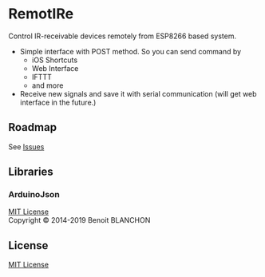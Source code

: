# RemotIRe
Control IR-receivable devices remotely from ESP8266 based system.

- Simple interface with POST method. So you can send command by
  - iOS Shortcuts
  - Web Interface
  - IFTTT
  - and more
- Receive new signals and save it with serial communication (will get web interface in the future.)

## Roadmap

See [Issues](https://github.com/yutokun/RemotIRe/issues)

## Libraries

### ArduinoJson

[MIT License](https://github.com/bblanchon/ArduinoJson/blob/6.x/LICENSE.md)  
Copyright © 2014-2019 Benoit BLANCHON

## License

[MIT License](LICENSE)

